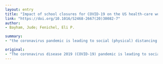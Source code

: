 ```yaml
---
layout: entry
title: "Impact of school closures for COVID-19 on the US health-care workforce and net mortality: a modelling study"
link: "https://doi.org/10.1016/S2468-2667(20)30082-7"
author:
- Bayham, Jude; Fenichel, Eli P.

summary:
- "the coronavirus pandemic is leading to social (physical) distancing policies worldwide, including in the USA. The evidence that mandatory school closures reduce the number of cases and mortality comes from experience with influenza or from models that do not include effect of school closure on the health-care labour force. A study aimed to measure child-care obligations for US health care workers arising from schools."

original:
- "The coronavirus disease 2019 (COVID-19) pandemic is leading to social (physical) distancing policies worldwide, including in the USA. Some of the first actions taken by governments are the closing of schools. The evidence that mandatory school closures reduce the number of cases and, ultimately, mortality comes from experience with influenza or from models that do not include the effect of school closure on the health-care labour force. The potential benefits from school closures need to be weighed against costs of health-care worker absenteeism associated with additional child-care obligations. In this study, we aimed to measure child-care obligations for US health-care workers arising from school closures when these are used as a social distancing measure. We then assessed how important the contribution of health-care workers would have to be in reducing mortality for their absenteeism due to child-care obligations to undo the benefits of school closures in reducing the number of cases."
---
```


